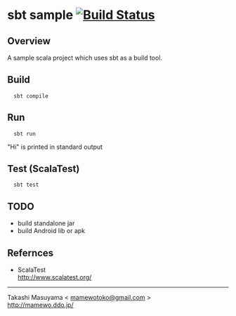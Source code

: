 sbt sample [![Build Status](https://travis-ci.org/mamewotoko/sbt_sample.svg?branch=master)](https://travis-ci.org/mamewotoko/sbt_sample)
==========

Overview
---------

A sample scala project which uses sbt as a build tool.

Build
---------

```
  sbt compile
```

Run
---------

```
  sbt run
```

"Hi" is printed in standard output

Test (ScalaTest)
---------

```
  sbt test
```

TODO
---------
- build standalone jar
- build Android lib or apk

Refernces
---------
- ScalaTest  
http://www.scalatest.org/

----
Takashi Masuyama < mamewotoko@gmail.com >  
http://mamewo.ddo.jp/
